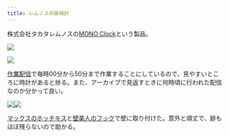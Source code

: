```yaml
---
title: レムノスの掛時計
---
```

株式会社タカタレムノスの[MONO Clock](https://www.amazon.co.jp/dp/B004UIT8BK)という製品。

![](https://lh5.googleusercontent.com/j_F9N39CbCd7BkTNKl1R6xfYtcSDjv9PBH4-7rBC9ifNo4ns9knWJDHAIoClvuY9J5RjRavmvILdLXBaoI6_GEnwcXxrOTqiCk2WaBnk0vOIAHTNzXpLYbQ8vzrFf9_x3bxT9KsWdPEWUtT8cA)

![](https://lh4.googleusercontent.com/Rsw4H8_f73ekywWhZ8tjXyY1nXIkiyRvw2YbSCLgleyFtRuPJMvqNYPziKmdeJud0aFTkL4VKAZ6gE0JykRMDEciA9RAa2iOppLxxaIH_1E7CxwkcVdWCHaaUJWgPPRfYJPpDhQLcgD2JfQmlA)

[作業配信](https://www.youtube.com/channel/UC5s-KpSDGzxWPWNv94PnJHw)で毎時00分から50分まで作業することにしているので、見やすいところに時計があると捗る。また、アーカイブで見返すときに何時頃に行われた配信なのか分かって良い。

![](https://lh5.googleusercontent.com/RK3AwUNjBgkCgvcpmsptngqlYnVksHNiNUVnn5ci8mHgKT5srTACoQlJoVfjsE8lf7mfSEX2bs5ufnMZbBzd61p3NWevKKtERWyWdQtNRMsW-p6RBxGvA67_Txvkj7Nlmlkg6rgf3_t5uVsbaQ)![](https://lh4.googleusercontent.com/_qkTF6WXLwPQ8L323u1ee4G5tPlwrCFsI6B0d41GOWaNAgjmJfgVZ2rp9OBMV1yvnYN5earjVmrlmZBlDb4qeaW6U80XBRL0dC_6mcrZ8A7sbsR-OVZDr8siyRqju3YZsTkHayzn7z8uJKqzeA)

[マックスのホッチキス](https://www.amazon.co.jp/dp/B000O9WRWG)と[壁美人のフック](https://www.amazon.co.jp/dp/B00CU78TDG)で壁に取り付けた。意外と頑丈で、跡もほぼ残らないので助かる。
